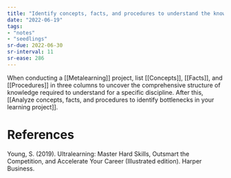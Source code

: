 ```yaml
---
title: "Identify concepts, facts, and procedures to understand the knowledge structure of a subject"
date: "2022-06-19"
tags:
- "notes"
- "seedlings"
sr-due: 2022-06-30
sr-interval: 11
sr-ease: 286
---
```


When conducting a [[Metalearning]] project, list [[Concepts]], [[Facts]], and [[Procedures]] in three columns to uncover the comprehensive structure of knowledge required to understand for a specific discipline. After this, [[Analyze concepts, facts, and procedures to identify bottlenecks in your learning project]].

# References

Young, S. (2019). Ultralearning: Master Hard Skills, Outsmart the Competition, and Accelerate Your Career (Illustrated edition). Harper Business.